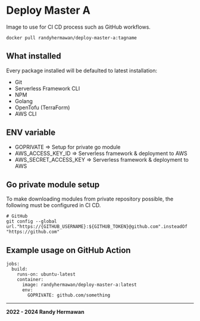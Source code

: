 # Deploy Master A

Image to use for CI CD process such as GitHub workflows.

```
docker pull randyhermawan/deploy-master-a:tagname
```

## What installed

Every package installed will be defaulted to latest installation:

- Git
- Serverless Framework CLI
- NPM
- Golang
- OpenTofu (TerraForm)
- AWS CLI

## ENV variable

- GOPRIVATE => Setup for private go module
- AWS_ACCESS_KEY_ID => Serverless framework & deployment to AWS
- AWS_SECRET_ACCESS_KEY => Serverless framework & deployment to AWS

## Go private module setup

To make downloading modules from private repository possible, the following must be configured in CI CD.

```
# GitHub
git config --global url."https://{GITHUB_USERNAME}:${GITHUB_TOKEN}@github.com".insteadOf "https://github.com"
```

## Example usage on GitHub Action

```
jobs:
  build:
    runs-on: ubuntu-latest
    container:
      image: randyhermawan/deploy-master-a:latest
      env:
        GOPRIVATE: github.com/something
```

---

**2022 - 2024 Randy Hermawan**
